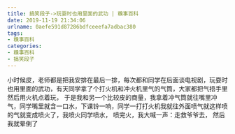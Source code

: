 ```yaml
---
title: 搞笑段子->玩耍时也用里面的武功 | 糗事百科
date: 2019-11-19 21:34:06
urlname: 0aefe591d87286bdfceeefa7adbac380
tags: 
- 糗事百科
categories:
- 糗事百科
- 搞笑段子
---
```

小时候皮，老师都是把我安排在最后一排，每次都和同学在后面谈电视剧，玩耍时也用里面的武功，有天同学拿了个打火机和冲火机里气的气筒，大家都把气捂手里然后用火机点着玩，    于是我和另一个比较皮的商量，我拿着冲气筒就往嘴里冲气，同学嘴里就含一口水，下课铃一响，同学一打打火机我就往外面喷气就这样喷的气就变成喷火了，我喷火同学喷水，     喷完火，我大喊一声：走救爷爷去，     然后我就晕倒了


